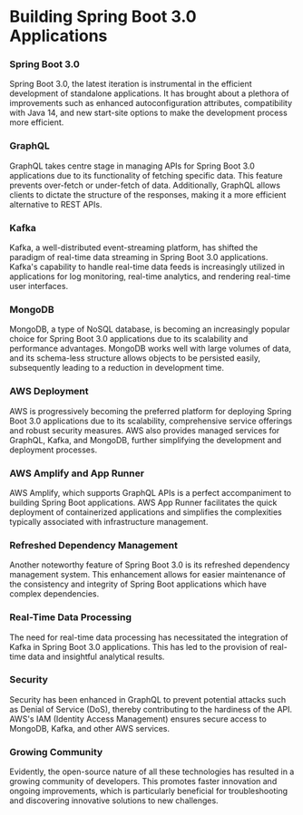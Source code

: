 # Building Spring Boot 3.0 Applications

### Spring Boot 3.0
Spring Boot 3.0, the latest iteration is instrumental in the efficient development of standalone applications. It has brought about a plethora of improvements such as enhanced autoconfiguration attributes, compatibility with Java 14, and new start-site options to make the development process more efficient.

### GraphQL
GraphQL takes centre stage in managing APIs for Spring Boot 3.0 applications due to its functionality of fetching specific data. This feature prevents over-fetch or under-fetch of data. Additionally, GraphQL allows clients to dictate the structure of the responses, making it a more efficient alternative to REST APIs.

### Kafka
Kafka, a well-distributed event-streaming platform, has shifted the paradigm of real-time data streaming in Spring Boot 3.0 applications. Kafka's capability to handle real-time data feeds is increasingly utilized in applications for log monitoring, real-time analytics, and rendering real-time user interfaces.

### MongoDB
MongoDB, a type of NoSQL database, is becoming an increasingly popular choice for Spring Boot 3.0 applications due to its scalability and performance advantages. MongoDB works well with large volumes of data, and its schema-less structure allows objects to be persisted easily, subsequently leading to a reduction in development time.

### AWS Deployment
AWS is progressively becoming the preferred platform for deploying Spring Boot 3.0 applications due to its scalability, comprehensive service offerings and robust security measures. AWS also provides managed services for GraphQL, Kafka, and MongoDB, further simplifying the development and deployment processes.

### AWS Amplify and App Runner
AWS Amplify, which supports GraphQL APIs is a perfect accompaniment to building Spring Boot applications. AWS App Runner facilitates the quick deployment of containerized applications and simplifies the complexities typically associated with infrastructure management.

### Refreshed Dependency Management
Another noteworthy feature of Spring Boot 3.0 is its refreshed dependency management system. This enhancement allows for easier maintenance of the consistency and integrity of Spring Boot applications which have complex dependencies.

### Real-Time Data Processing
The need for real-time data processing has necessitated the integration of Kafka in Spring Boot 3.0 applications. This has led to the provision of real-time data and insightful analytical results.

### Security
Security has been enhanced in GraphQL to prevent potential attacks such as Denial of Service (DoS), thereby contributing to the hardiness of the API. AWS's IAM (Identity Access Management) ensures secure access to MongoDB, Kafka, and other AWS services.

### Growing Community
Evidently, the open-source nature of all these technologies has resulted in a growing community of developers. This promotes faster innovation and ongoing improvements, which is particularly beneficial for troubleshooting and discovering innovative solutions to new challenges.